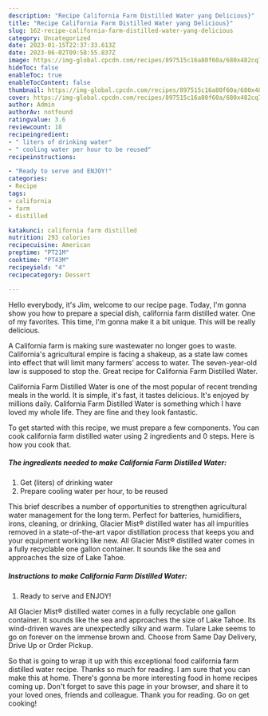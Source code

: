 ```yaml
---
description: "Recipe California Farm Distilled Water yang Delicious}"
title: "Recipe California Farm Distilled Water yang Delicious}"
slug: 162-recipe-california-farm-distilled-water-yang-delicious
category: Uncategorized
date: 2023-01-15T22:37:33.613Z
date: 2023-06-02T09:58:55.837Z
image: https://img-global.cpcdn.com/recipes/897515c16a80f60a/680x482cq70/california-farm-distilled-water-recipe-main-photo.jpg
hideToc: false
enableToc: true
enableTocContent: false
thumbnail: https://img-global.cpcdn.com/recipes/897515c16a80f60a/680x482cq70/california-farm-distilled-water-recipe-main-photo.jpg
cover: https://img-global.cpcdn.com/recipes/897515c16a80f60a/680x482cq70/california-farm-distilled-water-recipe-main-photo.jpg
author: Admin
authorAv: notfound
ratingvalue: 3.6
reviewcount: 18
recipeingredient:
- " liters of drinking water"
- " cooling water per hour to be reused"
recipeinstructions:

- "Ready to serve and ENJOY!"
categories:
- Recipe
tags:
- california
- farm
- distilled

katakunci: california farm distilled 
nutrition: 293 calories
recipecuisine: American
preptime: "PT21M"
cooktime: "PT43M"
recipeyield: "4"
recipecategory: Dessert

---
```



Hello everybody, it's Jim, welcome to our recipe page. Today, I'm gonna show you how to prepare a special dish, california farm distilled water. One of my favorites. This time, I'm gonna make it a bit unique. This will be really delicious.

A California farm is making sure wastewater no longer goes to waste. California&#39;s agricultural empire is facing a shakeup, as a state law comes into effect that will limit many farmers&#39; access to water. The seven-year-old law is supposed to stop the. Great recipe for California Farm Distilled Water.

California Farm Distilled Water is one of the most popular of recent trending meals in the world. It is simple, it's fast, it tastes delicious. It's enjoyed by millions daily. California Farm Distilled Water is something which I have loved my whole life. They are fine and they look fantastic.


To get started with this recipe, we must prepare a few components. You can cook california farm distilled water using 2 ingredients and 0 steps. Here is how you cook that.

<!--inarticleads1-->

##### The ingredients needed to make California Farm Distilled Water:

1. Get  (liters) of drinking water
1. Prepare  cooling water per hour, to be reused


This brief describes a number of opportunities to strengthen agricultural water management for the long term. Perfect for batteries, humidifiers, irons, cleaning, or drinking, Glacier Mist® distilled water has all impurities removed in a state-of-the-art vapor distillation process that keeps you and your equipment working like new. All Glacier Mist® distilled water comes in a fully recyclable one gallon container. It sounds like the sea and approaches the size of Lake Tahoe. 

<!--inarticleads2-->

##### Instructions to make California Farm Distilled Water:


1. Ready to serve and ENJOY!

All Glacier Mist® distilled water comes in a fully recyclable one gallon container. It sounds like the sea and approaches the size of Lake Tahoe. Its wind-driven waves are unexpectedly silky and warm. Tulare Lake seems to go on forever on the immense brown and. Choose from Same Day Delivery, Drive Up or Order Pickup. 

So that is going to wrap it up with this exceptional food california farm distilled water recipe. Thanks so much for reading. I am sure that you can make this at home. There's gonna be more interesting food in home recipes coming up. Don't forget to save this page in your browser, and share it to your loved ones, friends and colleague. Thank you for reading. Go on get cooking!

